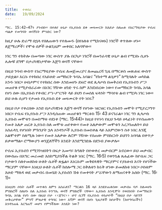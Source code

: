 ```yaml
---
title:  ተቀበረ
date:   19/09/2024
---
```


`ማር. 15:42–47ን ያንብቡ። በተለየ ሁኔታ የኢየሱስ ደቀ መዛሙርት ከእይታ ስለጠፉ የአርማቲያው ዮሴፍ ጣልቃ የመግባት ወሳኝነት ምንድር ነው?`

ከዚያ ሁሉ ድራማ በኋላ የበለጠውን የተለመዱ (በየዕለቱ የሚከናወኑ)   ነገሮች ቀጥለው ሆኑ። ለጀማሪዎች፣ የሞቱ ሰዎች ሁልጊዜም መቀበር አለባቸው።

ነገር ግን ተከትሎ በመጣው ነገር ውስጥ ያሉ በርካታ ነገሮች በመንፈሳዊ ሁኔታ ልብ የሚነኩ ሲሆኑ ሌሎቹ ደግሞ በታሪካዊነታቸው እጅግ ወሳኝ ናቸው።

በዚህ ንባብ ውስጥ የአርማቲያው ዮሴፍ ለመጀመሪያና ለመጨረሻ ጊዜ በማርቆስ መጽሐፍ ውስጥ ታይቷል። እርሱ የተከበረ የአይሁድ መማክርት ጉባኤ አባልና “የከተማ ልሂቃን” ከሚባሉት መካከል አንዱ ነበር። ሀብታምና የተከበረ ሰው እንደመሆኑ ደፍሮ ወደ ጲላጦስ በመቅረብ የኢየሱስን ሥጋ መጠየቁ የሚያብራራው በአገር ገዥው ዘንድ ጥሩ ስም እንደነበረው ነው። የመማክርት ጉባኤ አባል የሆነ ሰው በኢየሱስ የቀብር ሥነ-ሥርዓት ላይ ይህን የመሰለ ፍላጎት ማሳየቱ ልብ የሚነካ ነገር ነው። ይህ ሁሉ ሲሆን የታመኑ የኢየሱስ ደቀ መዛሙርት የት ነበሩ?

በዚህ ቦታ የቀረበው አንድ በታሪካዊነቱ እጅግ ወሳኝ የሆነው ዝርዝር የኢየሱስን መሞት የሚያረጋግጥ ነበር። ዮሴፍ የኢየሱስ ሥጋ እንዲሰጠው መጠየቁን ማርቆስ 15፡ 43 ይናገራል። ነገር ግን ጲላጦስ ኢየሱስ መሞቱን በመስማቱ ተደነቀ (ማር. 15፡44)። ከዚህ የተነሳ የዚህ ጉዳይ ሀላፊነት የተሰጠውን የመቶ አለቃ ጠርቶ ኢየሱስ ስለ መሞቱ ጠየቀው። የመቶ አለቃውም መሞቱን አረጋገጠለት። ይህ አስፈላጊ የሆነበት ምክንያት ኋላ አንዳንዶች ኢየሱስ በመስቀል ላይ አእምሮውን ስቶ ነበር እንጂ አልሞተም ስለሚሉ ነው። የመቶ አለቃው ለሮም ገዥው የሰጠው ምስክርነት ይህንን አባባል በቀጥታ ይቃወማል። ሮማውያን ወንጀለኞችን እንዴት እንደሚገድሉ በደንብ ያውቃሉ።

ዮሴፍ ኢየሱስን የሚገንዝበትን በፍታ አመጣ፣ ከዓለት በተወቀረ መቃብርም አኖረው። ይህ መቃብር በውስጡ በእግር መራመድ እስከሚያስችል ትልቅ ነበር (ማር. 16፡5) የወንጌል ጸሐፊው ከዮሴፍ ጋር ቦታውን ስለተመለከቱ ሁለት ሴቶች ጽፏል። እነርሱም መቅደላዊት ማርያምና የያዕቆብ እናት የሆነችው ማርያም ናቸው። እነዚህ ሁለት ሴቶች ከሰሎሜ ጋር ስቅለቱን ከሩቅ ሆነው ይመለከቱ ነበር። ሶስቱም እሁድ ማለዳ ወደ መቃብሩ በመሄድ ኢየሱስን ሽቱ የመቀባት ሥራቸውን ለማጠናቀቅ አሰቡ (ማር. 16፡1)።

`እነዚህን ሶስት ሴቶች መጥቀስ ለምን አስፈለገ? ማርቆስ 16 ላይ እንደተጠቀሰው መቃብሩ ባዶ ስለመሆኑ ምስክሮች ስለሆኑ ስለ ኢየሱስ ትንሣኤ ወሳኝ ምስክሮች ናቸው። ኢየሱስ እንዲሞት የወሰነበት የመማክርት ጉባኤ አባል የሆነ ሰው በዚህ ቦታ ‹‹ጀግና›› ሆኖ ሲገኝ የኢየሱስ ተከታዮች “በዚህ ቦታ ሳይገኙ መቅረታቸው” ምንኛ ምጸታዊ ተግባር ነው። እኛም ወሳኝ በሆኑ ጊዜያቶች ከቦታችን (ከተግባራችን) እንዳንጠፋ እርግጠኛ መሆን የምንችለው እንዴት ነው?`